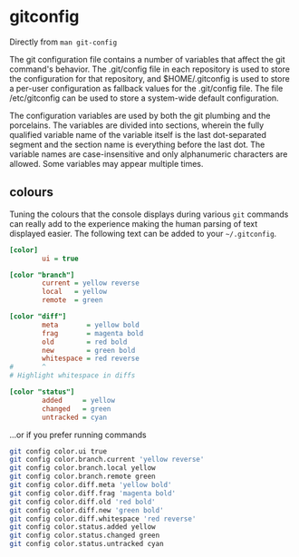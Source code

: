 # gitconfig

Directly from ```man git-config```

The git configuration file contains a number of variables that affect the git command's behavior. The .git/config file in each repository is used to store the configuration for that
repository, and $HOME/.gitconfig is used to store a per-user configuration as fallback values for the .git/config file. The file /etc/gitconfig can be used to store a system-wide 
default configuration.

The configuration variables are used by both the git plumbing and the porcelains. The variables are divided into sections, wherein the fully qualified variable name of the variable
itself is the last dot-separated segment and the section name is everything before the last dot. The variable names are case-insensitive and only alphanumeric characters are allowed.
Some variables may appear multiple times.

## colours
Tuning the colours that the console displays during various `git` commands can really add to the experience making the human parsing of text displayed easier. The following text can be added to your `~/.gitconfig`.

```ini
[color]
        ui = true

[color "branch"]
        current = yellow reverse
        local   = yellow
        remote  = green

[color "diff"]
        meta       = yellow bold
        frag       = magenta bold
        old        = red bold
        new        = green bold
        whitespace = red reverse
#       ^
# Highlight whitespace in diffs

[color "status"]
        added     = yellow
        changed   = green
        untracked = cyan
```

...or if you prefer running commands
```bash
git config color.ui true
git config color.branch.current 'yellow reverse'
git config color.branch.local yellow
git config color.branch.remote green 
git config color.diff.meta 'yellow bold'
git config color.diff.frag 'magenta bold'
git config color.diff.old 'red bold'
git config color.diff.new 'green bold'
git config color.diff.whitespace 'red reverse'
git config color.status.added yellow
git config color.status.changed green
git config color.status.untracked cyan
```
